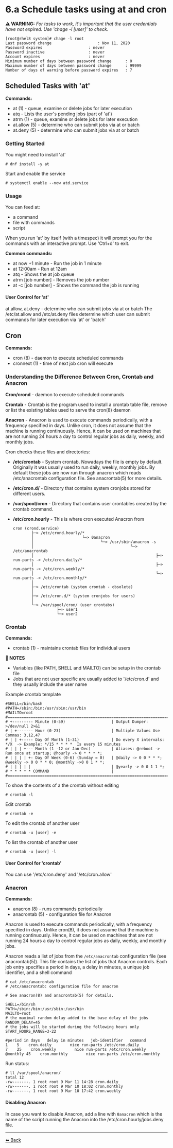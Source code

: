 # 6.a Schedule tasks using at and cron

**⚠️ WARNING:** _For tasks to work, it's important that the user credentials have not expired. Use 'chage -l [user]' to check._

    [root@rhel8 system]# chage -l root
    Last password change					: Nov 11, 2020
    Password expires					: never
    Password inactive					: never
    Account expires						: never
    Minimum number of days between password change		: 0
    Maximum number of days between password change		: 99999
    Number of days of warning before password expires	: 7


## Scheduled Tasks with 'at'

**Commands:**
- at (1)                    - queue, examine or delete jobs for later execution
- atq                       - Lists the user's pending jobs (part of 'at')
- atrm (1)             - queue, examine or delete jobs for later execution
- at.allow (5)         - determine who can submit jobs via at or batch
- at.deny (5)          - determine who can submit jobs via at or batch

### Getting Started

You might need to install 'at'

    # dnf install -y at

Start and enable the service

    # systemctl enable --now atd.service

### Usage

You can feed at:
- a command
- file with commands
- script

When you run 'at' by itself (with a timespec) it will prompt you for the commands with an interactive prompt. Use 'Ctrl+d' to exit.  

**Common commands:**
- at now +1 minute  - Run the job in 1 minute
- at 12:00am              - Run at 12am
- atq                            - Shows the at job queue
- atrm [job number] - Removes the job number
- at -c [job number]  - Shows the command the job is running

#### User Control for 'at'  

at.allow, at.deny - determine who can submit jobs via at or batch
The /etc/at.allow and /etc/at.deny files determine which user can submit commands for later execution via 'at' or 'batch'

## Cron

**Commands:**
- cron (8)             - daemon to execute scheduled commands
- cronnext (1)     - time of next job cron will execute

### Understanding the Difference Between Cron, Crontab and Anacron

**Cron/crond** - daemon to execute scheduled commands

**Crontab** - Crontab is the program used to install a crontab table file, remove or list the existing tables used to serve the cron(8) daemon

**Anacron** - Anacron is used to execute commands periodically, with a frequency specified in days.  Unlike cron, it does not assume that the machine is running continuously.  Hence, it can be used on machines  that  are  not running  24 hours a day to control regular jobs as daily, weekly, and monthly jobs.

Cron checks these files and directories:  
- **/etc/crontab** - System crontab.  Nowadays the file is empty by default. Originally it was usually used to run daily, weekly, monthly jobs. By default these jobs are now run through anacron which reads /etc/anacrontab configuration file.  See anacrontab(5) for more details.
- **/etc/cron.d/** - Directory that contains system cronjobs stored for different users.
- **/var/spool/cron** - Directory that contains user crontables created by the crontab command.
- **/etc/cron.hourly** - This is where cron executed Anacron from

      cron (crond.service)
              ├─> /etc/crond.hourly/*
              │                     └─> 0anacron
              │                             └─> /usr/sbin/anacron -s
              │                                          └─> /etc/anacrontab
              │                                                     ├─> run-parts -> /etc/cron.daily/*
              │                                                     ├─> run-parts -> /etc/cron.weekly/*
              │                                                     └─> run-parts -> /etc/cron.monthly/*
              │
              ├─> /etc/crontab (system crontab - obsolete)
              │
              ├─> /etc/cron.d/* (system cronjobs for users)
              │
              └─> /var/spool/cron/ (user crontabs)
                         ├─> user1
                         └─> user2

### Crontab

**Commands:**
- crontab (1)          - maintains crontab files for individual users

**📝 NOTES**
- Variables (like PATH, SHELL and MAILTO) can be setup in the crontab file
- Jobs that are not user specific are usually added to '/etc/cron.d' and they usually include the user name

Example crontab template

    #SHELL=/bin/bash
    #PATH=/sbin:/bin:/usr/sbin:/usr/bin
    #MAILTO=root
    #===============================================================================
    # +--------- Minute (0-59)                    | Output Dumper: >/dev/null 2>&1
    # | +------- Hour (0-23)                      | Multiple Values Use Commas: 3,12,47
    # | | +----- Day Of Month (1-31)              | Do every X intervals: */X  -> Example: */15 * * * *  Is every 15 minutes
    # | | | +--- Month (1 -12 or Jan-Dec)         | Aliases: @reboot -> Run once at startup; @hourly -> 0 * * * *;
    # | | | | +- Day Of Week (0-6) (Sunday = 0)   | @daily -> 0 0 * * *; @weekly -> 0 0 * * 0; @monthly ->0 0 1 * *;
    # | | | | |                                   | @yearly -> 0 0 1 1 *;
    # * * * * * COMMAND                           |
    #===============================================================================

To show the contents of a the crontab without editing

    # crontab -l  

Edit crontab

    # crontab -e

To edit the crontab of another user

    # crontab -u [user] -e  

To list the crontab of another user

    # crontab -u [user] -l

#### User Control for 'crontab'  

You can use '/etc/cron.deny' and '/etc/cron.allow'

### Anacron

**Commands:**
- anacron (8)          - runs commands periodically
- anacrontab (5)       - configuration file for Anacron

Anacron  is  used  to  execute  commands  periodically, with a frequency specified in days. Unlike cron(8), it does not assume that the machine is running continuously.  Hence, it can be used on machines that are not running 24 hours a day to control regular jobs as daily, weekly, and monthly jobs.

Anacron reads a list of jobs from the `/etc/anacrontab` configuration file (see anacrontab(5)). This file contains the list of jobs that Anacron controls. Each job entry specifies a period in days, a delay in minutes, a unique job identifier, and a shell command

    # cat /etc/anacrontab  
    # /etc/anacrontab: configuration file for anacron

    # See anacron(8) and anacrontab(5) for details.

    SHELL=/bin/sh
    PATH=/sbin:/bin:/usr/sbin:/usr/bin
    MAILTO=root
    # the maximal random delay added to the base delay of the jobs
    RANDOM_DELAY=45
    # the jobs will be started during the following hours only
    START_HOURS_RANGE=3-22

    #period in days   delay in minutes   job-identifier   command
    1    5    cron.daily        nice run-parts /etc/cron.daily
    7    25    cron.weekly        nice run-parts /etc/cron.weekly
    @monthly 45    cron.monthly        nice run-parts /etc/cron.monthly

Run status:

    # ll /var/spool/anacron/
    total 12
    -rw-------. 1 root root 9 Mar 11 14:28 cron.daily
    -rw-------. 1 root root 9 Mar 10 18:02 cron.monthly
    -rw-------. 1 root root 9 Mar 10 17:42 cron.weekly

#### Disabling Anacron

In case you want to disable Anacron, add a line with `0anacron` which is the name of the script running the Anacron into the /etc/cron.hourly/jobs.deny file.

---
[⬅️ Back](6-deploy-configure-and-maintain-systems.md)

